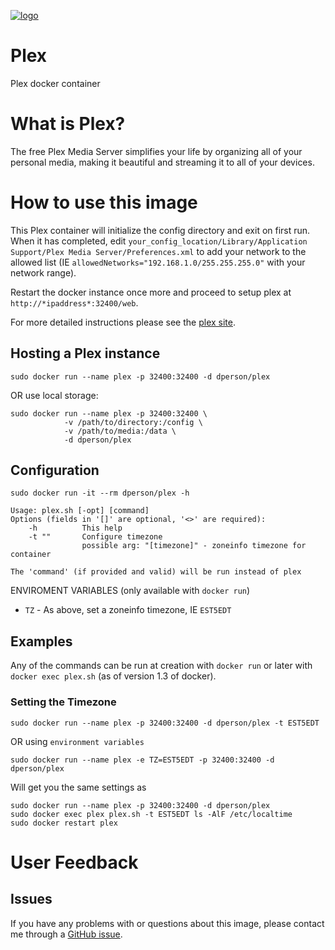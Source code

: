 [![logo](http://macquebec.com/wp-content/uploads/2013/07/PLEX_Logo.png)](https://plex.tv/)

# Plex

Plex docker container

# What is Plex?

The free Plex Media Server simplifies your life by organizing all of your
personal media, making it beautiful and streaming it to all of your devices.

# How to use this image

This Plex container will initialize the config directory and exit on first run.
When it has completed, edit
`your_config_location/Library/Application Support/Plex Media Server/Preferences.xml`
to add your network to the allowed list (IE
`allowedNetworks="192.168.1.0/255.255.255.0"` with your network range).

Restart the docker instance once more and proceed to setup plex at
`http://*ipaddress*:32400/web`.

For more detailed instructions please see the
[plex site](https://support.plex.tv/hc/en-us/articles/200264746-Quick-Start-Step-by-Step).

## Hosting a Plex instance

    sudo docker run --name plex -p 32400:32400 -d dperson/plex

OR use local storage:

    sudo docker run --name plex -p 32400:32400 \
                -v /path/to/directory:/config \
                -v /path/to/media:/data \
                -d dperson/plex

## Configuration

    sudo docker run -it --rm dperson/plex -h

    Usage: plex.sh [-opt] [command]
    Options (fields in '[]' are optional, '<>' are required):
        -h          This help
        -t ""       Configure timezone
                    possible arg: "[timezone]" - zoneinfo timezone for container

    The 'command' (if provided and valid) will be run instead of plex

ENVIROMENT VARIABLES (only available with `docker run`)

 * `TZ` - As above, set a zoneinfo timezone, IE `EST5EDT`

## Examples

Any of the commands can be run at creation with `docker run` or later with
`docker exec plex.sh` (as of version 1.3 of docker).

### Setting the Timezone

    sudo docker run --name plex -p 32400:32400 -d dperson/plex -t EST5EDT

OR using `environment variables`

    sudo docker run --name plex -e TZ=EST5EDT -p 32400:32400 -d dperson/plex

Will get you the same settings as

    sudo docker run --name plex -p 32400:32400 -d dperson/plex
    sudo docker exec plex plex.sh -t EST5EDT ls -AlF /etc/localtime
    sudo docker restart plex

# User Feedback

## Issues

If you have any problems with or questions about this image, please contact me
through a [GitHub issue](https://github.com/dperson/plex/issues).
